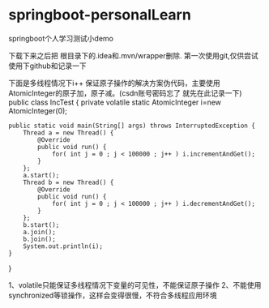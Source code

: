 # springboot-personalLearn
springboot个人学习测试小demo

下载下来之后把  根目录下的.idea和.mvn/wrapper删除.
第一次使用git,仅供尝试使用下github和记录一下





下面是多线程情况下i++ 保证原子操作的解决方案伪代码，主要使用AtomicInteger的原子加，原子减。(csdn账号密码忘了 就先在此记录一下)
 public class IncTest {
    private volatile static AtomicInteger i=new AtomicInteger(0);

    public static void main(String[] args) throws InterruptedException {
        Thread a = new Thread() {
            @Override
            public void run() {
                for( int j = 0 ; j < 100000 ; j++ ) i.incrementAndGet();
            }
        };
        a.start();
        Thread b = new Thread() {
            @Override
            public void run() {
                for( int j = 0 ; j < 100000 ; j++ ) i.decrementAndGet();
            }
        };
        b.start();
        a.join();
        b.join();
        System.out.println(i);
    }
}

1、volatile只能保证多线程情况下变量的可见性，不能保证原子操作
2、不能使用synchronized等锁操作，这样会变得很慢，不符合多线程应用环境




